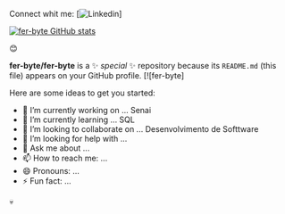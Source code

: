 

Connect whit me:
[![Linkedin](https://img.shields.io/badge/YouTube-FF0000?style=for-the-badge&logo=youtube&logoColor=white/)]

[![fer-byte GitHub stats](https://github-readme-stats.vercel.app/api?username=fer-byte)](https://github.com/fer-byte/github-readme-stats)

😊

**fer-byte/fer-byte** is a ✨ _special_ ✨ repository because its `README.md` (this file) appears on your GitHub profile.
[![fer-byte]

Here are some ideas to get you started:

- 🔭 I’m currently working on ... Senai
- 🌱 I’m currently learning ... SQL
- 👯 I’m looking to collaborate on ... Desenvolvimento de Softtware
- 🤔 I’m looking for help with ...
- 💬 Ask me about ...
- 📫 How to reach me: ...
- 😄 Pronouns: ...
- ⚡ Fun fact: ...
  
💀
<div style =" display: incline_block>br/>
<img aling="center" alt="html5" src=https://img.shields.io/badge/JavaScript-F7DF1E?style=for-the-badge&logo=javascript&logoColor=black
<div style =" display: incline_block>br/>
<img aling="center" alt="html5" src=https://img.shields.io/badge/HTML5-E34F26?style=for-the-badge&logo=html5&logoColor=white
<div style =" display: incline_block>br/>
<img aling="center" alt="html5" src=https://img.shields.io/badge/C%23-239120?style=for-the-badge&logo=c-sharp&logoColor=white
<div style =" display: incline_block>br/>
<img aling="center" alt="html5" src=https://img.shields.io/badge/JavaScript-323330?style=for-the-badge&logo=javascript&logoColor=F7DF1E
